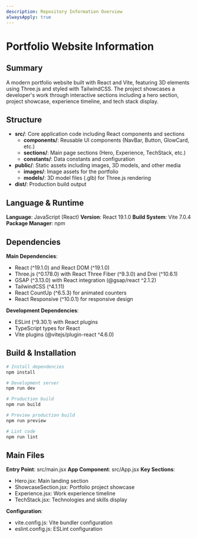 ```yaml
---
description: Repository Information Overview
alwaysApply: true
---
```


# Portfolio Website Information

## Summary
A modern portfolio website built with React and Vite, featuring 3D elements using Three.js and styled with TailwindCSS. The project showcases a developer's work through interactive sections including a hero section, project showcase, experience timeline, and tech stack display.

## Structure
- **src/**: Core application code including React components and sections
  - **components/**: Reusable UI components (NavBar, Button, GlowCard, etc.)
  - **sections/**: Main page sections (Hero, Experience, TechStack, etc.)
  - **constants/**: Data constants and configuration
- **public/**: Static assets including images, 3D models, and other media
  - **images/**: Image assets for the portfolio
  - **models/**: 3D model files (.glb) for Three.js rendering
- **dist/**: Production build output

## Language & Runtime
**Language**: JavaScript (React)
**Version**: React 19.1.0
**Build System**: Vite 7.0.4
**Package Manager**: npm

## Dependencies
**Main Dependencies**:
- React (^19.1.0) and React DOM (^19.1.0)
- Three.js (^0.178.0) with React Three Fiber (^9.3.0) and Drei (^10.6.1)
- GSAP (^3.13.0) with React integration (@gsap/react ^2.1.2)
- TailwindCSS (^4.1.11)
- React CountUp (^6.5.3) for animated counters
- React Responsive (^10.0.1) for responsive design

**Development Dependencies**:
- ESLint (^9.30.1) with React plugins
- TypeScript types for React
- Vite plugins (@vitejs/plugin-react ^4.6.0)

## Build & Installation
```bash
# Install dependencies
npm install

# Development server
npm run dev

# Production build
npm run build

# Preview production build
npm run preview

# Lint code
npm run lint
```

## Main Files
**Entry Point**: src/main.jsx
**App Component**: src/App.jsx
**Key Sections**:
- Hero.jsx: Main landing section
- ShowcaseSection.jsx: Portfolio project showcase
- Experience.jsx: Work experience timeline
- TechStack.jsx: Technologies and skills display

**Configuration**:
- vite.config.js: Vite bundler configuration
- eslint.config.js: ESLint configuration